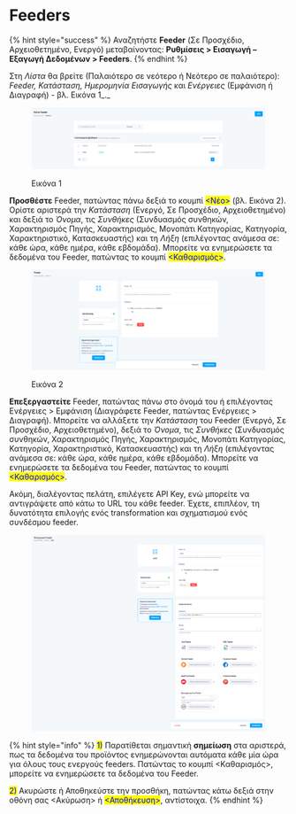 # Feeders

{% hint style="success" %}
Αναζητήστε **Feeder** (Σε Προσχέδιο, Αρχειοθετημένο, Ενεργό) μεταβαίνοντας: **Ρυθμίσεις > Εισαγωγή – Εξαγωγή Δεδομένων > Feeders**.
{% endhint %}

Στη _Λίστα_ θα βρείτε (Παλαιότερο σε νεότερο ή Νεότερο σε παλαιότερο): _Feeder, Κατάσταση, Ημερομηνία Εισαγωγής_ και _Ενέργειες_ (Εμφάνιση ή Διαγραφή) - βλ. Εικόνα 1_._

<figure><img src="../../../.gitbook/assets/ScreenHunter 94.png" alt=""><figcaption><p>Εικόνα 1</p></figcaption></figure>



**Προσθέστε** Feeder, πατώντας πάνω δεξιά το κουμπί <mark style="color:blue;"><Νέο></mark> (βλ. Εικόνα 2). Ορίστε αριστερά την _Κατάσταση_ (Ενεργό, Σε Προσχέδιο, Αρχειοθετημένο) και δεξιά το _Όνομα_, τις _Συνθήκες_ (Συνδυασμός συνθηκών, Χαρακτηρισμός Πηγής, Χαρακτηρισμός, Μονοπάτι Κατηγορίας, Κατηγορία, Χαρακτηριστικό, Κατασκευαστής) και τη _Λήξη_ (επιλέγοντας ανάμεσα σε: κάθε ώρα, κάθε ημέρα, κάθε εβδομάδα). Μπορείτε να ενημερώσετε τα δεδομένα του Feeder, πατώντας το κουμπί <mark style="color:blue;"><Καθαρισμός></mark>.

<figure><img src="../../../.gitbook/assets/ScreenHunter 885.png" alt=""><figcaption><p>Εικόνα 2</p></figcaption></figure>



**Επεξεργαστείτε** Feeder, πατώντας πάνω στο όνομά του ή επιλέγοντας Ενέργειες > Εμφάνιση (Διαγράφετε Feeder, πατώντας Ενέργειες > Διαγραφή). Μπορείτε να αλλάξετε την _Κατάσταση_ του Feeder (Ενεργό, Σε Προσχέδιο, Αρχειοθετημένο), δεξιά το _Όνομα_, τις _Συνθήκες_ (Συνδυασμός συνθηκών, Χαρακτηρισμός Πηγής, Χαρακτηρισμός, Μονοπάτι Κατηγορίας, Κατηγορία, Χαρακτηριστικό, Κατασκευαστής) και τη _Λήξη_ (επιλέγοντας ανάμεσα σε: κάθε ώρα, κάθε ημέρα, κάθε εβδομάδα). Μπορείτε να ενημερώσετε τα δεδομένα του Feeder, πατώντας το κουμπί <mark style="color:blue;"><Καθαρισμός></mark>.

Ακόμη, διαλέγοντας πελάτη, επιλέγετε API Key, ενώ μπορείτε να αντιγράψετε από κάτω το URL του κάθε feeder. Έχετε, επιπλέον, τη δυνατότητα επιλογής ενός transformation και σχηματισμού ενός συνδέσμου feeder.

<figure><img src="../../../.gitbook/assets/ScreenHunter 887.png" alt=""><figcaption></figcaption></figure>



{% hint style="info" %}
<mark style="color:blue;">1)</mark> Παρατίθεται σημαντική **σημείωση** στα αριστερά, πως τα δεδομένα του προϊόντος ενημερώνονται αυτόματα κάθε μία ώρα για όλους τους ενεργούς feeders. Πατώντας το κουμπί <Καθαρισμός>, μπορείτε να ενημερώσετε τα δεδομένα του Feeder.

<mark style="color:blue;">2)</mark> Ακυρώστε ή Αποθηκεύστε την προσθήκη, πατώντας κάτω δεξιά στην οθόνη σας <Ακύρωση> ή <mark style="color:blue;"><Αποθήκευση></mark>, αντίστοιχα.
{% endhint %}
